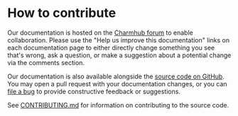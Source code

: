 # How to contribute

Our documentation is hosted on the
[Charmhub forum](https://discourse.charmhub.io/t/content-cache-documentation-overview/3992)
to enable collaboration. Please use the "Help us improve this documentation" links on each
documentation page to either directly change something you see that's wrong, ask a
question, or make a suggestion about a potential change via the comments section.

Our documentation is also available alongside the
[source code on GitHub](https://github.com/canonical/content-cache-k8s-operator/).
You may open a pull request with your documentation changes, or you can
[file a bug](https://github.com/canonical/content-cache-k8s-operator/issues)
to provide constructive feedback or suggestions.

See [CONTRIBUTING.md](https://github.com/canonical/content-cache-k8s-operator/blob/main/CONTRIBUTING.md)
for information on contributing to the source code.